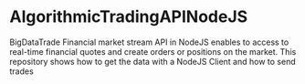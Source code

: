 # AlgorithmicTradingAPINodeJS
BigDataTrade Financial market stream API in NodeJS enables to access to real-time financial quotes and create orders or positions on the market. This repository shows how to get the data with a NodeJS Client and how to send trades
